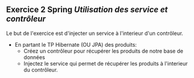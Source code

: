 ## Exercice 2 Spring ***Utilisation des service et contrôleur***

Le but de l'exercice est d'injecter un service à l'interieur d'un contrôleur.

- En partant le TP Hibernate (OU JPA) des produits:
  - Créez un contrôleur pour récupérer les produits de notre base de données
  - Injectez le service qui permet de récupérer les produits à l'interieur du contrôleur.
